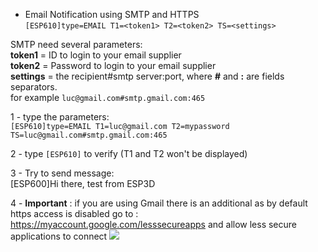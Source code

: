 * Email Notification using SMTP and HTTPS   
`[ESP610]type=EMAIL T1=<token1> T2=<token2> TS=<settings>`

SMTP need several parameters:    
**token1** = ID to login to your email supplier   
**token2** = Password to login to your email supplier   
**settings** = the recipient#smtp server:port, where **#** and **:** are fields separators.   
for example `luc@gmail.com#smtp.gmail.com:465`

1 - type the parameters:   
`[ESP610]type=EMAIL T1=luc@gmail.com T2=mypassword TS=luc@gmail.com#smtp.gmail.com:465`  

2 - type `[ESP610]` to verify (T1 and T2 won't be displayed)      

3 - Try to send message:   
[ESP600]Hi there, test from ESP3D   

4 - **Important** : if you are using Gmail there is an additional as by default https access is disabled
go to : https://myaccount.google.com/lesssecureapps and allow less secure applications to connect
![](https://github.com/luc-github/ESP3D/blob/3.0/images/Notifications/Email/google.PNG) 

 